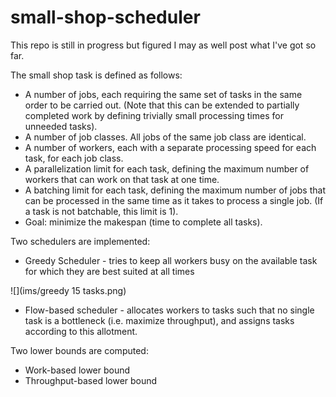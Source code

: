# small-shop-scheduler
This repo is still in progress but figured I may as well post what I've got so far.

The small shop task is defined as follows:

-  A number of jobs, each requiring the same set of tasks in the same order to be carried out. (Note that this can be extended to partially completed work by defining trivially small processing times for unneeded tasks).
-  A number of job classes. All jobs of the same job class are identical.
-  A number of workers, each with a separate processing speed for each task, for each job class.
-  A parallelization limit for each task, defining the maximum number of workers that can work on that task at one time.
-  A batching limit for each task, defining the maximum number of jobs that can be processed in the same time as it takes to process a single job. (If a task is not batchable, this limit is 1).
- Goal: minimize the makespan (time to complete all tasks).

Two schedulers are implemented:
- Greedy Scheduler - tries to keep all workers busy on the available task for which they are best suited at all times

![](ims/greedy 15 tasks.png)

- Flow-based scheduler - allocates workers to tasks such that no single task is a bottleneck (i.e. maximize throughput), and assigns tasks according to this allotment.

Two lower bounds are computed:
- Work-based lower bound 
- Throughput-based lower bound


